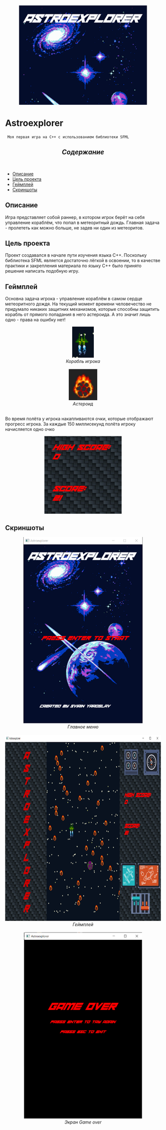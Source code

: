 <p align="center">
     <img src="ReadMe_Assets/logo.png" height="320px">
</p>

# Astroexplorer
     Моя первая игра на C++ с использованием библиотеки SFML

<h2 align="center"><i>Содержание</i></h2></br>

- [Описание](#descr)
- [Цель проекта](#target)
- [Геймплей](#gameplay)
- [Скриншоты](#screenshots)

<a name="descr"></a>

## Описание
Игра представляет собой раннер, в котором игрок берёт на себя управление
кораблём, что попал в метеоритный дождь. Главная задача - пролететь как
можно больше, не задев ни один из метеоритов.

<a name="target"></a>

## Цель проекта
Проект создавался в начале пути изучения языка С++. Поскольку библиотека
SFML является достаточно лёгкой в освоении, то в качестве практики и
закрепления материала по языку С++ было принято решение написать подобную игру.

<a name="gameplay"></a>

## Геймплей

Основна задача игрока - управление кораблём в самом сердце метеоритного дождя.
На текущий момент времени человечество не придумало никаких защитних механизмов,
которые способны защитить корабль от прямого попадания в него астероида. А это
значит лишь одно - права на ошибку нет!

<p align="center">
     <img src="ReadMe_Assets/ship.png" height="100px"></br>
     <i>Корабль игрока</i></br></br>
     <img src="ReadMe_Assets/asteroid.png" height="100px"></br>
     <i>Астероид</i></br></br>
</p>

Во время полёта у игрока накапливаются очки, которые отображают прогресс
игрока. За каждые 150 миллисекунд полёта игроку начисляется одно очко
<p align="center">
     <img src="ReadMe_Assets/score.png" height="250px">
</p>

<a name="screenshots"></a>

## Скриншоты

<p align="center">
     <img src="ReadMe_Assets/main_menu.png" height="600px"></br>
     <i>Главное меню</i></br></br>
     <img src="ReadMe_Assets/game.png" height="600px"></br>
     <i>Геймплей</i></br></br>
     <img src="ReadMe_Assets/game_over.png" height="600px"></br>
     <i>Экран Game over</i></br></br>
</p>
